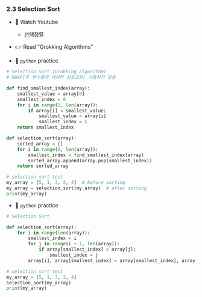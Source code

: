 ### 2.3 Selection Sort

- 🍒 Watch Youtube
    - [선택정렬](https://www.youtube.com/watch?v=jpyslMwprao)


- 👉 Read "Grokking Algorithms"


- 🐍 `python` practice

```python
# Selection Sort (Grokking algorithm)
# SWAP(두 변수들의 데이터 상호교환) 사용하지 않음

def find_smallest_index(array):
    smallest_value = array[0]
    smallest_index = 0
    for i in range(1, len(array)):
        if array[i] < smallest_value:
            smallest_value = array[i]
            smallest_index = i
    return smallest_index

def selection_sort(array):
    sorted_array = []
    for i in range(0, len(array)):
        smallest_index = find_smallest_index(array)
        sorted_array.append(array.pop(smallest_index))
    return sorted_array

# selection sort test
my_array = [5, 1, 3, 2, 4]  # before sorting
my_array = selection_sort(my_array)  # after sorting
print(my_array)
```



- 🐍 `python` practice

```python
# Selection Sort

def selection_sort(array):
    for i in range(len(array)):
        smallest_index = i
        for j in range(i + 1, len(array)):
            if array[smallest_index] > array[j]:
                smallest_index = j
        array[i], array[smallest_index] = array[smallest_index], array[i]  # Swap

# selection sort test
my_array = [5, 1, 3, 2, 4]
selection_sort(my_array)
print(my_array)
```